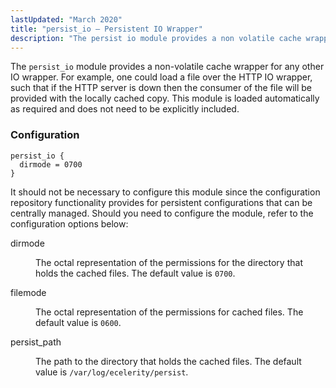 ```yaml
---
lastUpdated: "March 2020"
title: "persist_io – Persistent IO Wrapper"
description: "The persist io module provides a non volatile cache wrapper for any other IO wrapper For example one could load a file over the HTTP IO wrapper such that if the HTTP server is down then the consumer of the file will be provided with the locally cached copy This..."
---
```


<a name="idp22451296"></a> 

The `persist_io` module provides a non-volatile cache wrapper for any other IO wrapper. For example, one could load a file over the HTTP IO wrapper, such that if the HTTP server is down then the consumer of the file will be provided with the locally cached copy. This module is loaded automatically as required and does not need to be explicitly included.

### <a name="modules.persistio.configuration"></a> Configuration

<a name="example.persist_io.3"></a> 


```
persist_io {
  dirmode = 0700
}
```

It should not be necessary to configure this module since the configuration repository functionality provides for persistent configurations that can be centrally managed. Should you need to configure the module, refer to the configuration options below:

<dl class="variablelist">

<dt>dirmode</dt>

<dd>

The octal representation of the permissions for the directory that holds the cached files. The default value is `0700`.

</dd>

<dt>filemode</dt>

<dd>

The octal representation of the permissions for cached files. The default value is `0600`.

</dd>

<dt>persist_path</dt>

<dd>

The path to the directory that holds the cached files. The default value is `/var/log/ecelerity/persist`.

</dd>

</dl>